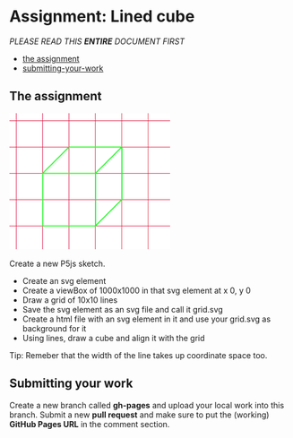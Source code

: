 # Assignment: Lined cube

*PLEASE READ THIS **ENTIRE** DOCUMENT FIRST*

* [the assignment](#the-assignment)
* [submitting-your-work](#submitting-your-work)


## The assignment

![endresult](endresult.png)

Create a new P5js sketch.

* Create an svg element
* Create a viewBox of 1000x1000 in that svg element at x 0, y 0
* Draw a grid of 10x10 lines
* Save the svg element as an svg file and call it grid.svg
* Create a html file with an svg element in it and use your grid.svg as background for it
* Using lines, draw a cube and align it with the grid

Tip: Remeber that the width of the line takes up coordinate space too.

## Submitting your work
Create a new branch called **gh-pages** and upload your local work into this branch. Submit a new **pull request** and make sure to put the (working) **GitHub Pages URL** in the comment section. 

